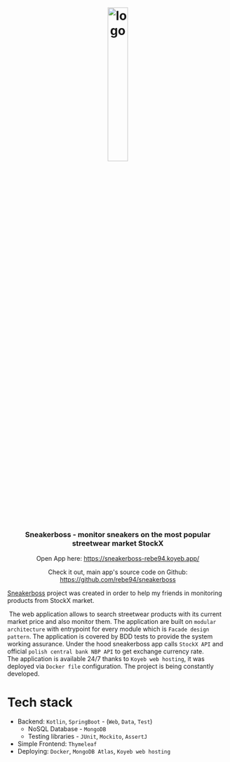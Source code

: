 <h1 align="center">
    <a href="https://sneakerboss-rebe94.koyeb.app/"><img src="src/main/resources/image.jpg" alt="logo" border="0" style="width:30%;"> </a>
</h1>
<h3 align="center">Sneakerboss - monitor sneakers on the most popular streetwear market StockX </h3>
<p align="center">
    Open App here: <a href="https://sneakerboss-rebe94.koyeb.app/">https://sneakerboss-rebe94.koyeb.app/</a></p>
<p align="center">
Check it out, main app's source code on Github: <a href="https://github.com/rebe94/sneakerboss">https://github.com/rebe94/sneakerboss</a></p>



[Sneakerboss](https://sneakerboss-rebe94.koyeb.app/) project was created in order to help my friends in monitoring products from StockX market.

​	The web application allows to search streetwear products with its current market price and also monitor them. The application are built on `modular architecture` with entrypoint for every module which is `Facade design pattern`. The application is covered by BDD tests to provide the system working assurance.
Under the hood sneakerboss app calls `StockX API` and official `polish central bank NBP API` to get exchange currency rate.   
The application is available 24/7 thanks to `Koyeb web hosting`, it was deployed via `Docker file` configuration.
The project is being constantly developed.

# Tech stack

- Backend: `Kotlin`, `SpringBoot` - (`Web`, `Data`, `Test`)
  - NoSQL Database - `MongoDB`
  - Testing libraries - `JUnit`, `Mockito`, `AssertJ`
- Simple Frontend: `Thymeleaf`
- Deploying: `Docker`, `MongoDB Atlas`, `Koyeb web hosting`
